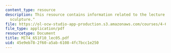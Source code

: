 ```yaml
---
content_type: resource
description: This resource contains information related to the lecture "abstract expressionist
  sculpture."
file: https://ol-ocw-studio-app-production.s3.amazonaws.com/courses/4-651-art-since-1940-fall-2010/45e9eb782f60a5ab61084fc7bcc1e250_MIT4_651F10_lec05.pdf
file_type: application/pdf
resourcetype: Document
title: MIT4_651F10_lec05.pdf
uid: 45e9eb78-2f60-a5ab-6108-4fc7bcc1e250
---
```

